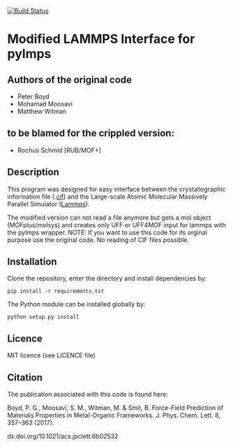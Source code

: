 [![Build Status](https://travis-ci.org/kbsezginel/lammps_interface.svg?branch=master)](https://travis-ci.org/kbsezginel/lammps_interface)
# Modified LAMMPS Interface for pylmps
## Authors of the original code

-   Peter Boyd
-   Mohamad Moosavi
-   Matthew Witman

## to be blamed for the crippled version:

-   Rochus Schmid [RUB/MOF+]

## Description
This program was designed for easy interface between the crystallographic
information file (.[cif]) and the Large-scale Atomic Molecular Massively
Parallel Simulator ([Lammps]).

The modified version can not read a file anymore but gets a mol object (MOFplus/molsys) and creates
only UFF or UFF4MOF input for lammps with the pylmps wrapper.
NOTE: If you want to use this code for its orginal purpose use the original code. No reading of CIF files possible.

## Installation
Clone the repository, enter the directory and install dependencies by:
```
pip install -r requirements.txt
```

The Python module can be installed globally by:
```
python setup.py install
```

## Licence
MIT licence (see LICENCE file)

## Citation
The publication associated with this code is found here:

Boyd, P. G., Moosavi, S. M., Witman, M. & Smit, B. Force-Field Prediction of Materials Properties in Metal-Organic Frameworks. J. Phys. Chem. Lett. 8, 357–363 (2017).

dx.doi.org/10.1021/acs.jpclett.6b02532

[Lammps]: http://lammps.sandia.gov/
[cif]: https://en.wikipedia.org/wiki/Crystallographic_Information_File
